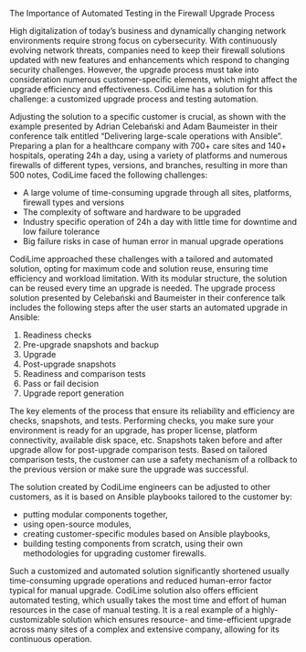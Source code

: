 The Importance of Automated Testing in the Firewall Upgrade Process


High digitalization of today’s business and dynamically changing network environments require strong focus on cybersecurity. With continuously evolving network threats, companies need to keep their firewall solutions updated with new features and enhancements which respond to changing security challenges. However, the upgrade process must take into consideration numerous customer-specific elements, which might affect the upgrade efficiency and effectiveness. CodiLime has a solution for this challenge: a customized upgrade process and testing automation.

Adjusting the solution to a specific customer is crucial, as shown with the example presented by Adrian Celebański and Adam Baumeister in their conference talk entitled “Delivering large-scale operations with Ansible”. Preparing a plan for a healthcare company with 700+ care sites and 140+ hospitals, operating 24h a day, using a variety of platforms and numerous firewalls of different types, versions, and branches, resulting in more than 500 notes, CodiLime faced the following challenges:
-	A large volume of time-consuming upgrade through all sites, platforms, firewall types and versions
-	The complexity of software and hardware to be upgraded
-	Industry specific operation of 24h a day with little time for downtime and low failure tolerance
-	Big failure risks in case of human error in manual upgrade operations

CodiLime approached these challenges with a tailored and automated solution, opting for maximum code and solution reuse, ensuring time efficiency and workload limitation. With its modular structure, the solution can be reused every time an upgrade is needed.
The upgrade process solution presented by Celebański and Baumeister in their conference talk includes the following steps after the user starts an automated upgrade in Ansible:

1.	Readiness checks
2.	Pre-upgrade snapshots and backup
3.	Upgrade
4.	Post-upgrade snapshots
5.	Readiness and comparison tests
6.	Pass or fail decision
7.	Upgrade report generation

The key elements of the process that ensure its reliability and efficiency are checks, snapshots, and tests. Performing checks, you make sure your environment is ready for an upgrade, has proper license, platform connectivity, available disk space, etc. Snapshots taken before and after upgrade allow for post-upgrade comparison tests. Based on tailored comparison tests, the customer can use a safety mechanism of a rollback to the previous version or make sure the upgrade was successful.

The solution created by CodiLime engineers can be adjusted to other customers, as it is based on Ansible playbooks tailored to the customer by:
-	putting modular components together,
-	using open-source modules,
-	creating customer-specific modules based on Ansible playbooks,
-	building testing components from scratch, using their own methodologies for upgrading customer firewalls.

Such a customized and automated solution significantly shortened usually time-consuming upgrade operations and reduced human-error factor typical for manual upgrade. CodiLime solution also offers efficient automated testing, which usually takes the most time and effort of human resources in the case of manual testing. It is a real example of a highly-customizable solution which ensures resource- and time-efficient upgrade across many sites of a complex and extensive company, allowing for its continuous operation.
